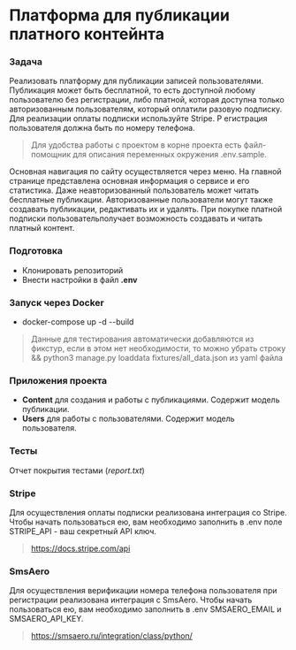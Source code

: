 # Платформа для публикации платного контейнта

### Задача

Реализовать платформу для публикации записей пользователями. 
Публикация может быть бесплатной, то есть доступной любому пользователю без регистрации, либо платной, которая доступна только авторизованным пользователям, который оплатили разовую подписку. 
Для реализации оплаты подписки используйте Stripe. Р
егистрация пользователя должна быть по номеру телефона.

> Для удобства работы с проектом в корне проекта есть файл-помощник для описания переменных окружения .env.sample.

Основная навигация по сайту осуществляется через меню. 
На главной странице представлена основная информация о сервисе и его статистика.
Даже неавторизованный пользователь может читать бесплатные публикации.
Авторизованные пользователи могут также создавать публикации, редактивать их и удалять.
При покупке платной подписки пользовательполучает возможность создавать и читать платный контент.

### Подготовка
* Клонировать репозиторий
* Внести настройки в файл **.env**

### Запуск через Docker
* docker-compose up -d --build
> Данные для тестирования автоматически добавляются из фикстур, 
> если в этом нет необходимости, то можно убрать строку && python3 manage.py loaddata fixtures/all_data.json из yaml файла

### Приложения проекта
* **Content** для создания и работы с публикациями. Содержит модель публикации.
* **Users** для работы с пользователями. Содержит модель пользователя.

### Тесты
Отчет покрытия тестами (_report.txt_)

### Stripe
Для осуществления оплаты подписки реализована интеграция со Stripe. 
Чтобы начать пользоваться ею, вам необходимо заполнить в .env поле STRIPE_API - ваш секретный API ключ.
> https://docs.stripe.com/api

### SmsAero
Для осуществления верификации номера телефона пользователя при регистрации реализована интеграция с SmsAero.
Чтобы начать пользоваться ею, вам необходимо заполнить в .env SMSAERO_EMAIL и SMSAERO_API_KEY.
> https://smsaero.ru/integration/class/python/

